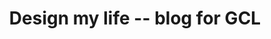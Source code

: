 ---
#
# Use the widgets beneath and the content will be
# inserted automagically in the webpage. To make
# this work, you have to use › layout: frontpage
#
layout: frontpage
title: "Design my life -- blog for GCL"
header:
   image_fullwidth: "header_unsplash_12.jpg"
---